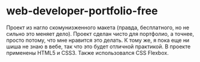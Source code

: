 # web-developer-portfolio-free
Проект из нагло скомунизженного макета (правда, бесплатного, но не сильно это меняет дело). 
Проект сделан чисто для портфолио, а точнее, просто потому, что мне нравится это делать. К тому же, я пока еще ни шиша не знаю в вебе, так что это будет отличной практикой.
В проекте применены HTML5 и CSS3. Также использовался CSS Flexbox.
